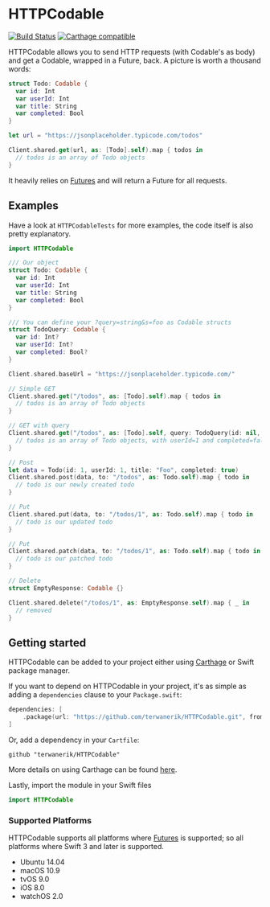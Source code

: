 # HTTPCodable
[![Build Status](https://travis-ci.com/terwanerik/HTTPCodable.svg?branch=master)](https://travis-ci.com/terwanerik/HTTPCodable)
[![Carthage compatible](https://img.shields.io/badge/Carthage-compatible-4BC51D.svg?style=flat)](https://github.com/Carthage/Carthage)

HTTPCodable allows you to send HTTP requests (with Codable's as body) and get a Codable, wrapped in a Future, back. A picture is worth a thousand words:
```swift
struct Todo: Codable {
  var id: Int
  var userId: Int
  var title: String
  var completed: Bool
}

let url = "https://jsonplaceholder.typicode.com/todos"

Client.shared.get(url, as: [Todo].self).map { todos in
  // todos is an array of Todo objects
}
```

It heavily relies on [Futures](https://github.com/formbound/Futures) and will return a Future for all requests.

## Examples
Have a look at `HTTPCodableTests` for more examples, the code itself is also pretty explanatory.

```swift
import HTTPCodable

/// Our object
struct Todo: Codable {
  var id: Int
  var userId: Int
  var title: String
  var completed: Bool
}

/// You can define your ?query=string&s=foo as Codable structs
struct TodoQuery: Codable {
  var id: Int?
  var userId: Int?
  var completed: Bool?
}

Client.shared.baseUrl = "https://jsonplaceholder.typicode.com/"

// Simple GET
Client.shared.get("/todos", as: [Todo].self).map { todos in
  // todos is an array of Todo objects
}

// GET with query
Client.shared.get("/todos", as: [Todo].self, query: TodoQuery(id: nil, userId: 1, completed: false)).map { todos in
  // todos is an array of Todo objects, with userId=1 and completed=false
}

// Post
let data = Todo(id: 1, userId: 1, title: "Foo", completed: true)
Client.shared.post(data, to: "/todos", as: Todo.self).map { todo in
  // todo is our newly created todo
}

// Put
Client.shared.put(data, to: "/todos/1", as: Todo.self).map { todo in
  // todo is our updated todo
}

// Put
Client.shared.patch(data, to: "/todos/1", as: Todo.self).map { todo in
  // todo is our patched todo
}

// Delete
struct EmptyResponse: Codable {}

Client.shared.delete("/todos/1", as: EmptyResponse.self).map { _ in
  // removed
}
```

## Getting started

HTTPCodable can be added to your project either using [Carthage](https://github.com/Carthage/Carthage) or Swift package manager.


If you want to depend on HTTPCodable in your project, it's as simple as adding a `dependencies` clause to your `Package.swift`:

```swift
dependencies: [
    .package(url: "https://github.com/terwanerik/HTTPCodable.git", from: "0.1.0")
]
```

Or, add a dependency in your `Cartfile`:

```
github "terwanerik/HTTPCodable"
```

More details on using Carthage can be found [here](https://github.com/Carthage/Carthage#quick-start).

Lastly, import the module in your Swift files

```swift
import HTTPCodable
```


### Supported Platforms

HTTPCodable supports all platforms where [Futures](https://github.com/formbound/Futures) is supported; so all platforms where Swift 3 and later is supported.

* Ubuntu 14.04
* macOS 10.9
* tvOS 9.0
* iOS 8.0
* watchOS 2.0
